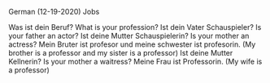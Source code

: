 German (12-19-2020)
Jobs 

Was ist dein Beruf?  What is your profession?
Ist dein Vater Schauspieler?  Is your father an actor?
Ist deine Mutter Schauspielerin? Is your mother an actress?
Mein Bruter ist profesor und meine schwester ist profesorin. 
(My brother is a professor and my sister is a professor) 
Ist deine Mutter Kellnerin? Is your mother a waitress?
Meine Frau ist Professorin. (My wife is a professor)
